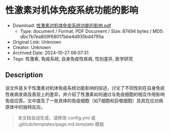 # 性激素对机体免疫系统功能的影响

- Download: [性激素对机体免疫系统功能的影响.pdf](性激素对机体免疫系统功能的影响.pdf)
    - Type: document / Format: PDF Document / Size: 87494 bytes / MD5: dbc7b7ea809f68017bbe4d935bd4795a
- Original Link: Unknown
- Creator: Unknown
- Archived Date: 2024-10-27 06:07:31
- Tags: 性激素, 免疫系统, 自身免疫性疾病, 性别差异, 医学研究

## Description

该文件是关于性激素对机体免疫系统功能影响的综述，讨论了不同性别在自身免疫性疾病发病及表现上的差异，并介绍了性激素如何通过与免疫细胞的相互作用影响免疫应答。文中提及了一些具体的免疫细胞（如T细胞和巨噬细胞）及其在应对病原体中的独特反应。

> 本文档自动生成，请修改 config.yml 或 .github/templates/page.md.template 模板
